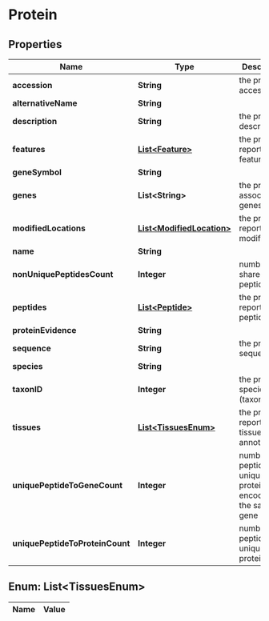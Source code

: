 
# Protein

## Properties
Name | Type | Description | Notes
------------ | ------------- | ------------- | -------------
**accession** | **String** | the protein&#39;s accession |  [optional]
**alternativeName** | **String** |  |  [optional]
**description** | **String** | the protein&#39;s description |  [optional]
**features** | [**List&lt;Feature&gt;**](Feature.md) | the protein&#39;s reported features |  [optional]
**geneSymbol** | **String** |  |  [optional]
**genes** | **List&lt;String&gt;** | the protein&#39;s associated genes |  [optional]
**modifiedLocations** | [**List&lt;ModifiedLocation&gt;**](ModifiedLocation.md) | the protein&#39;s reported modifications |  [optional]
**name** | **String** |  |  [optional]
**nonUniquePeptidesCount** | **Integer** | number of shared peptides |  [optional]
**peptides** | [**List&lt;Peptide&gt;**](Peptide.md) | the protein&#39;s reported peptides |  [optional]
**proteinEvidence** | **String** |  |  [optional]
**sequence** | **String** | the protein&#39;s sequence |  [optional]
**species** | **String** |  |  [optional]
**taxonID** | **Integer** | the protein&#39;s species (taxon id) |  [optional]
**tissues** | [**List&lt;TissuesEnum&gt;**](#List&lt;TissuesEnum&gt;) | the protein&#39;s reported tissue annotations |  [optional]
**uniquePeptideToGeneCount** | **Integer** | number of peptides unique to proteins encoded by the same gene |  [optional]
**uniquePeptideToProteinCount** | **Integer** | number of peptides unique to this protein |  [optional]


<a name="List<TissuesEnum>"></a>
## Enum: List&lt;TissuesEnum&gt;
Name | Value
---- | -----



